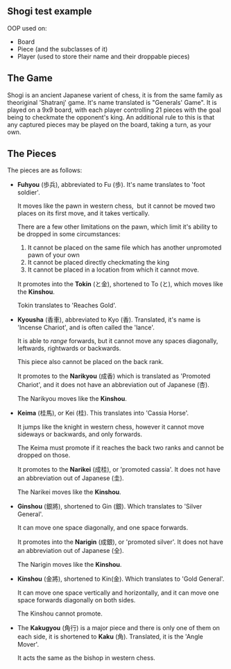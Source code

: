 Shogi test example
------------------
OOP used on:
- Board
- Piece (and the subclasses of it)
- Player (used to store their name and their droppable pieces)


The Game
--------
Shogi is an ancient Japanese varient of chess, it is from the same family as theoriginal 'Shatranj' game.
It's name translated is "Generals' Game".
It is played on a 9x9 board, with each player controlling 21 pieces with the goal being to checkmate the opponent's king.
An additional rule to this is that any captured pieces may be played on the board, taking a turn, as your own.


The Pieces
----------
The pieces are as follows:
- **Fuhyou** (歩兵), abbreviated to Fu (歩).
  It's name translates to 'foot soldier'.
  
  It moves like the pawn in western chess,  but it cannot be moved two places on its first move, and it takes vertically.
  
  There are a few other limitations on the pawn, which limit it's ability to be dropped in some circumstances:
  1) It cannot be placed on the same file which has another unpromoted pawn of your own
  2) It cannot be placed directly checkmating the king
  3) It cannot be placed in a location from which it cannot move.
  
  It promotes into the **Tokin** (と金), shortened to To (と), which moves like the **Kinshou**.
  
  Tokin translates to 'Reaches Gold'.


- **Kyousha** (香車), abbreviated to Kyo (香).
  Translated, it's name is 'Incense Chariot', and is often called the 'lance'.
  
  It is able to *range* forwards, but it cannot move any spaces diagonally, leftwards, rightwards or backwards.
  
  This piece also cannot be placed on the back rank.
  
  It promotes to the **Narikyou** (成香) which is translated as 'Promoted Chariot', and it does not have an abbreviation out of Japanese (杏).
  
  The Narikyou moves like the **Kinshou**.
  
  
- **Keima** (桂馬), or Kei (桂). This translates into 'Cassia Horse'.

  It jumps like the knight in western chess, however it cannot move sideways or backwards, and only forwards.
  
  The Keima must promote if it reaches the back two ranks and cannot be dropped on those.
  
  It promotes to the **Narikei** (成桂), or 'promoted cassia'. It does not have an abbreviation out of Japanese (圭).
  
  The Narikei moves like the **Kinshou**.
  
  
- **Ginshou** (銀將), shortened to Gin (銀). Which translates to 'Silver General'.

  It can move one space diagonally, and one space forwards.
  
  It promotes into the **Narigin** (成銀), or 'promoted silver'. It does not have an abbreviation out of Japanese (全).
  
  The Narigin moves like the **Kinshou**.
  
- **Kinshou** (金將), shortened to Kin(金). Which translates to 'Gold General'.

  It can move one space vertically and horizontally, and it can move one space forwards diagonally on both sides.
  
  The Kinshou cannot promote.
  
- The **Kakugyou** (角行) is a major piece and there is only one of them on each side, it is shortened to **Kaku** (角).
  Translated, it is the 'Angle Mover'.
  
  It acts the same as the bishop in western chess.
